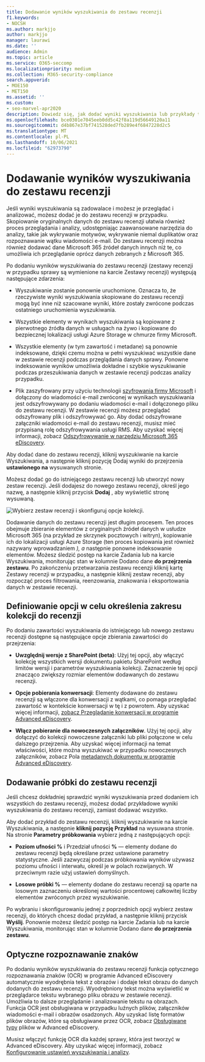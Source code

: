 ```yaml
---
title: Dodawanie wyników wyszukiwania do zestawu recenzji
f1.keywords:
- NOCSH
ms.author: markjjo
author: markjjo
manager: laurawi
ms.date: ''
audience: Admin
ms.topic: article
ms.service: O365-seccomp
ms.localizationpriority: medium
ms.collection: M365-security-compliance
search.appverid:
- MOE150
- MET150
ms.assetid: ''
ms.custom:
- seo-marvel-apr2020
description: Dowiedz się, jak dodać wyniki wyszukiwania lub przykłady tych wyników do zestawu Advanced eDiscovery przypadków.
ms.openlocfilehash: bce0301e7045eeb0dd5c42f8a119d56649120a11
ms.sourcegitcommit: d4b867e37bf741528ded7fb289e4f6847228d2c5
ms.translationtype: MT
ms.contentlocale: pl-PL
ms.lasthandoff: 10/06/2021
ms.locfileid: "62973790"
---
```

# <a name="add-search-results-to-a-review-set"></a>Dodawanie wyników wyszukiwania do zestawu recenzji

Jeśli wyniki wyszukiwania są zadowalace i możesz je przeglądać i analizować, możesz dodać je do zestawu recenzji w przypadku. Skopiowanie oryginalnych danych do zestawu recenzji ułatwia również proces przeglądania i analizy, udostępniając zaawansowane narzędzia do analizy, takie jak wykrywanie motywów, wykrywanie niemal duplikatów oraz rozpoznawanie wątku wiadomości e-mail. Do zestawu recenzji można również dodawać dane Microsoft 365 źródeł danych innych niż te, co umożliwia ich przeglądanie oprócz danych zebranych z Microsoft 365.

Po dodaniu wyników wyszukiwania do zestawu recenzji (zestawy recenzji w przypadku sprawy są wymienione na karcie Zestawy recenzji) występują następujące zdarzenia:

- Wyszukiwanie zostanie ponownie uruchomione. Oznacza to, że rzeczywiste wyniki wyszukiwania skopiowane do zestawu recenzji mogą być inne niż szacowane wyniki, które zostały zwrócone podczas ostatniego uruchomienia wyszukiwania.

- Wszystkie elementy w wynikach wyszukiwania są kopiowane z pierwotnego źródła danych w usługach na żywo i kopiowane do bezpiecznej lokalizacji usługi Azure Storage w chmurze firmy Microsoft.

- Wszystkie elementy (w tym zawartość i metadane) są ponownie indeksowane, dzięki czemu można w pełni wyszukiwać wszystkie dane w zestawie recenzji podczas przeglądania danych sprawy. Ponowne indeksowanie wyników umożliwia dokładne i szybkie wyszukiwanie podczas przeszukiwania danych w zestawie recenzji podczas analizy przypadku.

- Plik zaszyfrowany przy użyciu technologii [szyfrowania firmy Microsoft](encryption.md) i dołączony do wiadomości e-mail zwróconej w wynikach wyszukiwania jest odszyfrowywany po dodaniu wiadomości e-mail i dołączonego pliku do zestawu recenzji. W zestawie recenzji możesz przeglądać odszyfrowany plik i odszyfrowywać go. Aby dodać odszyfrowane załączniki wiadomości e-mail do zestawu recenzji, musisz mieć przypisaną rolę odszyfrowywania usługi RMS. Aby uzyskać więcej informacji, zobacz [Odszyfrowywanie w narzędziu Microsoft 365 eDiscovery](ediscovery-decryption.md).

Aby dodać dane do zestawu recenzji, kliknij wyszukiwanie na karcie  Wyszukiwania, a następnie kliknij pozycję Dodaj wyniki do przejrzenia **ustawionego na** wysuwanych stronie.

Możesz dodać go do istniejącego zestawu recenzji lub utworzyć nowy zestaw recenzji.  Jeśli dodajesz do nowego zestawu recenzji, określ jego nazwę, a następnie kliknij przycisk **Dodaj** , aby wyświetlić stronę wysuwaną.

![Wybierz zestaw recenzji i skonfiguruj opcje kolekcji.](../media/AeD_AddToReviewSet.png)

Dodawanie danych do zestawu recenzji jest długim procesem. Ten proces obejmuje zbieranie elementów z oryginalnych źródeł danych w usłudze Microsoft 365 (na przykład ze skrzynek pocztowych i witryn), kopiowanie ich do lokalizacji usługi Azure Storage (ten proces kopiowania jest również nazywany wprowadzaniem *), a* następnie ponowne indeksowanie elementów. Możesz śledzić postęp na karcie Zadania lub  na karcie Wyszukiwania, monitorując stan w kolumnie Dodano dane **do przejrzenia zestawu**. Po zakończeniu przetwarzania zestawu recenzji kliknij  kartę Zestawy recenzji w przypadku, a następnie kliknij zestaw recenzji, aby rozpocząć proces filtrowania, reenzowania, znakowania i eksportowania danych w zestawie recenzji.

## <a name="define-options-to-scope-your-collection-for-review"></a>Definiowanie opcji w celu określenia zakresu kolekcji do recenzji

Po dodaniu zawartości wyszukiwania do istniejącego lub nowego zestawu recenzji dostępne są następujące opcje zbierania zawartości do przejrzenia:

- **Uwzględnij wersje z SharePoint (beta)**: Użyj tej opcji, aby włączyć kolekcję wszystkich wersji dokumentu pakietu SharePoint według limitów wersji i parametrów wyszukiwania kolekcji. Zaznaczenie tej opcji znacząco zwiększy rozmiar elementów dodawanych do zestawu recenzji.

- **Opcje pobierania konwersacji**: Elementy dodawane do zestawu recenzji są włączone dla konwersacji z wątkami, co pomaga przeglądać zawartość w kontekście konwersacji w tę i z powrotem. Aby uzyskać więcej informacji, [zobacz Przeglądanie konwersacji w programie Advanced eDiscovery](conversation-review-sets.md).

- **Włącz pobieranie dla nowoczesnych załączników**. Użyj tej opcji, aby dołączyć do kolekcji nowoczesne załączniki lub pliki połączone w celu dalszego przejrzenia. Aby uzyskać więcej informacji na temat właściwości, które można wyszukiwać w przypadku nowoczesnych załączników, zobacz Pola [metadanych dokumentu w programie Advanced eDiscovery](document-metadata-fields-in-Advanced-eDiscovery.md).

## <a name="add-a-sample-to-a-review-set"></a>Dodawanie próbki do zestawu recenzji

Jeśli chcesz dokładniej sprawdzić wyniki wyszukiwania przed dodaniem ich wszystkich do zestawu recenzji, możesz dodać przykładowe wyniki wyszukiwania do zestawu recenzji, zamiast dodawać wszystko.

Aby dodać przykład do zestawu recenzji, kliknij wyszukiwanie na karcie Wyszukiwania, a następnie **kliknij pozycję Przykład** na wysuwana stronie. Na stronie **Parametry próbkowania** wybierz jedną z następujących opcji:

- **Poziom ufności %** i Przedział ufności **%** — elementy dodane do zestawu recenzji będą określane przez ustawione parametry statystyczne. Jeśli zazwyczaj podczas próbkowania wyników używasz poziomu ufności i interwału, określ je w polach rozwijanych. W przeciwnym razie użyj ustawień domyślnych.

- **Losowe próbki %** — elementy dodane do zestawu recenzji są oparte na losowym zaznaczeniu określonej wartości procentowej całkowitej liczby elementów zwróconych przez wyszukiwanie.

Po wybraniu i skonfigurowaniu jednej z poprzednich opcji wybierz zestaw recenzji, do których chcesz dodać przykład, a następnie kliknij przycisk **Wyślij**. Ponownie możesz śledzić postęp na karcie Zadania lub na  karcie Wyszukiwania, monitorując  stan w kolumnie Dodano dane **do przejrzenia zestawu**.

## <a name="optical-character-recognition"></a>Optyczne rozpoznawanie znaków

Po dodaniu wyników wyszukiwania do zestawu recenzji funkcja optycznego rozpoznawania znaków (OCR) w programie Advanced eDiscovery automatycznie wyodrębnia tekst z obrazów i dodaje tekst obrazu do danych dodanych do zestawu recenzji. Wyodrębniony tekst można wyświetlić w przeglądarce tekstu wybranego pliku obrazu w zestawie recenzji. Umożliwia to dalsze przeglądanie i analizowanie tekstu na obrazach. Funkcja OCR jest obsługiwana w przypadku luźnych plików, załączników wiadomości e-mail i obrazów osadzonych. Aby uzyskać listę formatów plików obrazów, które są obsługiwane przez OCR, zobacz [Obsługiwane typy](supported-filetypes-ediscovery20.md#image) plików w Advanced eDiscovery.

Musisz włączyć funkcję OCR dla każdej sprawy, która jest tworzyć w Advanced eDiscovery. Aby uzyskać więcej informacji, zobacz [Konfigurowanie ustawień wyszukiwania i analizy](configure-search-and-analytics-settings-in-advanced-ediscovery.md#optical-character-recognition-ocr).
